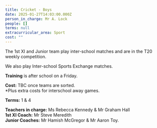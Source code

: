 ```yaml
---
title: Cricket - Boys
date: 2025-01-27T14:03:00.000Z
person_in_charge: Mr A. Lock
people: []
terms: null
extracurricular_area: Sport
cost: ""
---
```

The 1st XI and Junior team play inter-school matches and are in the T20 weekly competition.  
  
We also play Inter-school Sports Exchange matches.

**Training** is after school on a Friday.

**Cost:** TBC once teams are sorted.  
*Plus extra costs for interschool away games.

**Terms:** 1 & 4

**Teachers in charge:** Ms Rebecca Kennedy & Mr Graham Hall  
**1st XI Coach:** Mr Steve Meredith  
**Junior Coaches:** Mr Hamish McGregor & Mr Aaron Toy.
